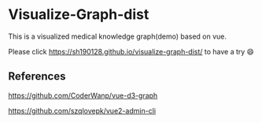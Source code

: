 # Visualize-Graph-dist
This is a visualized medical knowledge graph(demo) based on vue.

Please click https://sh190128.github.io/visualize-graph-dist/ to have a try :smile:


## References
https://github.com/CoderWanp/vue-d3-graph

https://github.com/szqlovepk/vue2-admin-cli
